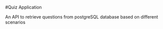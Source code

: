 #Quiz Application

An API to retrieve questions from postgreSQL database based on different scenarios 